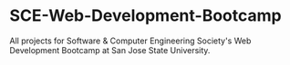 # SCE-Web-Development-Bootcamp
All projects for Software &amp; Computer Engineering Society's Web Development Bootcamp at San Jose State University.
